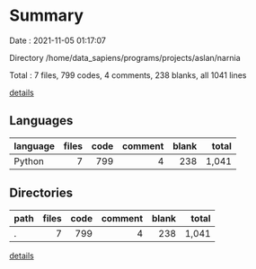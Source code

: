 # Summary

Date : 2021-11-05 01:17:07

Directory /home/data_sapiens/programs/projects/aslan/narnia

Total : 7 files,  799 codes, 4 comments, 238 blanks, all 1041 lines

[details](details.md)

## Languages
| language | files | code | comment | blank | total |
| :--- | ---: | ---: | ---: | ---: | ---: |
| Python | 7 | 799 | 4 | 238 | 1,041 |

## Directories
| path | files | code | comment | blank | total |
| :--- | ---: | ---: | ---: | ---: | ---: |
| . | 7 | 799 | 4 | 238 | 1,041 |

[details](details.md)